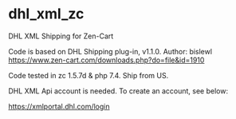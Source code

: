 # dhl_xml_zc
DHL XML Shipping for Zen-Cart

Code is based on DHL Shipping plug-in, v1.1.0. Author: bislewl
https://www.zen-cart.com/downloads.php?do=file&id=1910

Code tested in zc 1.5.7d & php 7.4. Ship from US. 

DHL XML Api account is needed. To create an account, see below: 

https://xmlportal.dhl.com/login
